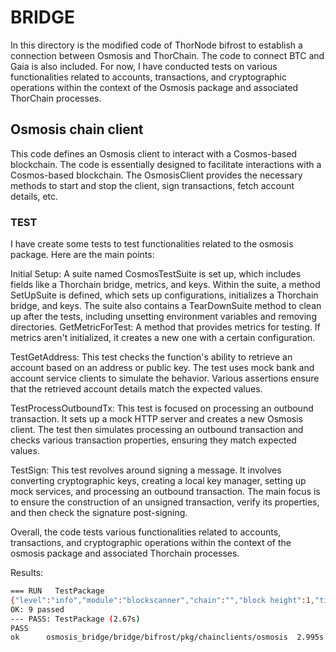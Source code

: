 # BRIDGE
In this directory is the modified code of ThorNode bifrost to establish a connection between Osmosis and ThorChain. The code to connect BTC and Gaia is also included. For now, I have conducted tests on various functionalities related to accounts, transactions, and cryptographic operations within the context of the Osmosis package and associated ThorChain processes.

## Osmosis chain client

This code defines an Osmosis client to interact with a Cosmos-based blockchain. The code is essentially designed to facilitate interactions with a Cosmos-based blockchain. The OsmosisClient provides the necessary methods to start and stop the client, sign transactions, fetch account details, etc. 

### TEST
 I have create some tests to test functionalities related to the osmosis package. Here are the main points:

Initial Setup:
A suite named CosmosTestSuite is set up, which includes fields like a Thorchain bridge, metrics, and keys.
Within the suite, a method SetUpSuite is defined, which sets up configurations, initializes a Thorchain bridge, and keys.
The suite also contains a TearDownSuite method to clean up after the tests, including unsetting environment variables and removing directories.
GetMetricForTest: A method that provides metrics for testing. If metrics aren't initialized, it creates a new one with a certain configuration.

TestGetAddress:
This test checks the function's ability to retrieve an account based on an address or public key.
The test uses mock bank and account service clients to simulate the behavior.
Various assertions ensure that the retrieved account details match the expected values.

TestProcessOutboundTx:
This test is focused on processing an outbound transaction.
It sets up a mock HTTP server and creates a new Osmosis client.
The test then simulates processing an outbound transaction and checks various transaction properties, ensuring they match expected values.

TestSign:
This test revolves around signing a message.
It involves converting cryptographic keys, creating a local key manager, setting up mock services, and processing an outbound transaction.
The main focus is to ensure the construction of an unsigned transaction, verify its properties, and then check the signature post-signing.

Overall, the code tests various functionalities related to accounts, transactions, and cryptographic operations within the context of the osmosis package and associated Thorchain processes.

Results:
```sh
=== RUN   TestPackage
{"level":"info","module":"blockscanner","chain":"","block height":1,"time":"2023-10-22T11:17:32Z","message":"block scanner last fetch height"}
OK: 9 passed
--- PASS: TestPackage (2.67s)
PASS
ok      osmosis_bridge/bridge/bifrost/pkg/chainclients/osmosis  2.995s

```